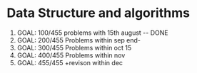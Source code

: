 # Data Structure and algorithms
1. GOAL: 100/455 problems with 15th august -- DONE 
2. GOAL: 200/455 Problems within sep end- 
3. GOAL: 300/455 Problems within oct 15
4. GOAL: 400/455 Problems within nov
5. GOAL: 455/455 +revison within dec
